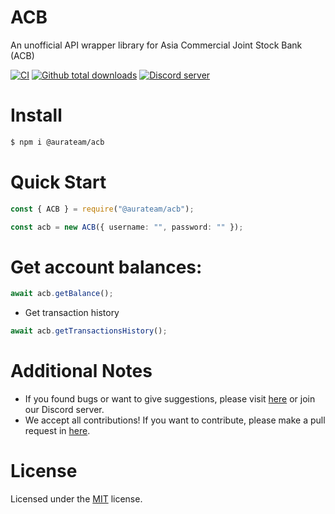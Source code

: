 # ACB
An unofficial API wrapper library for Asia Commercial Joint Stock Bank (ACB)

<a href="https://github.com/AuraTeamAZ/DiscordNexus"><img src="https://github.com/AuraTeamAZ/ACB/actions/workflows/npm-publish-github-packages.yml/badge.svg" alt="CI" /></a>
<a href="https://github.com/AuraTeamAZ/ACB/releases"><img alt="Github total downloads" src="https://img.shields.io/github/downloads/AuraTeamAZ/ACB/total?label=downloads%40total"></a>
<a href="https://discord.gg/6ayTMsaEsa"><img src="https://img.shields.io/discord/1241921327720431626?color=5865F2&logo=discord&logoColor=white" alt="Discord server" /></a>

# Install
```bash
$ npm i @aurateam/acb
```

# Quick Start
```ts
const { ACB } = require("@aurateam/acb");

const acb = new ACB({ username: "", password: "" });
```

# Get account balances:
```ts
await acb.getBalance();
```

- Get transaction history
```ts
await acb.getTransactionsHistory();
```

# Additional Notes

- If you found bugs or want to give suggestions, please visit <a href="https://github.com/AuraTeamAZ/ACB/issues">here</a> or join our Discord server.
- We accept all contributions! If you want to contribute, please make a pull request in <a href="https://github.com/AuraTeamAZ/ACB/pulls">here</a>.

# License
Licensed under the [MIT](https://github.com/AuraTeamAZ/ACB/blob/master/LICENSE) license.

